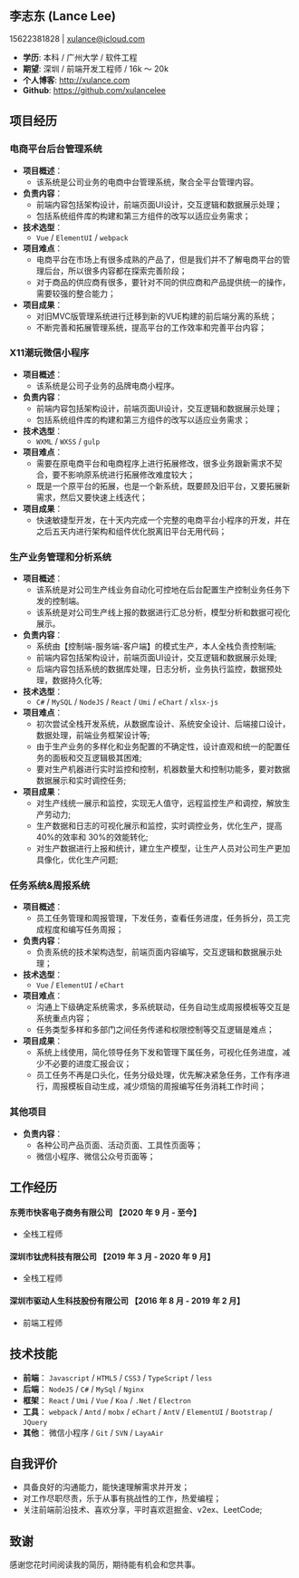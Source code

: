 ## 李志东 (Lance Lee)
15622381828 | xulance@icloud.com  
- **学历**: 本科 / 广州大学 / 软件工程  
- **期望**: 深圳 / 前端开发工程师 / 16k ～ 20k  
- **个人博客**: http://xulance.com  
- **Github**: https://github.com/xulancelee  

## 项目经历

### 电商平台后台管理系统
- **项目概述**：
  - 该系统是公司业务的电商中台管理系统，聚合全平台管理内容。
- **负责内容**：
  - 前端内容包括架构设计，前端页面UI设计，交互逻辑和数据展示处理；
  - 包括系统组件库的构建和第三方组件的改写以适应业务需求；
- **技术选型**：
  - `Vue` / `ElementUI` / `webpack`
- **项目难点**：
  - 电商平台在市场上有很多成熟的产品了，但是我们并不了解电商平台的管理后台，所以很多内容都在探索完善阶段；
  - 对于商品的供应商有很多，要针对不同的供应商和产品提供统一的操作，需要较强的整合能力；
- **项目成果**：
  - 对旧MVC版管理系统进行迁移到新的VUE构建的前后端分离的系统；
  - 不断完善和拓展管理系统，提高平台的工作效率和完善平台内容；

### X11潮玩微信小程序
- **项目概述**：
  - 该系统是公司子业务的品牌电商小程序。
- **负责内容**：
  - 前端内容包括架构设计，前端页面UI设计，交互逻辑和数据展示处理；
  - 包括系统组件库的构建和第三方组件的改写以适应业务需求；
- **技术选型**：
  - `WXML` / `WXSS` / `gulp`
- **项目难点**：
  - 需要在原电商平台和电商程序上进行拓展修改，很多业务跟新需求不契合，要不影响原系统进行拓展修改难度较大；
  - 既是一个原平台的拓展，也是一个新系统，既要顾及旧平台，又要拓展新需求，然后又要快速上线迭代；
- **项目成果**：
  - 快速敏捷型开发，在十天内完成一个完整的电商平台小程序的开发，并在之后五天内进行架构和组件优化脱离旧平台无用代码；

### 生产业务管理和分析系统
- **项目概述**：
  - 该系统是对公司生产线业务自动化可控地在后台配置生产控制业务任务下发的控制端。
  - 该系统是对公司生产线上报的数据进行汇总分析，模型分析和数据可视化展示。
- **负责内容**：
  - 系统由【控制端-服务端-客户端】的模式生产，本人全栈负责控制端;
  - 前端内容包括架构设计，前端页面UI设计，交互逻辑和数据展示处理;
  - 后端内容包括系统的数据库处理，日志分析，业务执行监控，数据预处理，数据持久化等;
- **技术选型**：
  - `C#` / `MySQL` / `NodeJS` / `React` / `Umi` / `eChart` / `xlsx-js`
- **项目难点**：
  - 初次尝试全栈开发系统，从数据库设计、系统安全设计、后端接口设计，数据处理，前端业务框架设计等;
  - 由于生产业务的多样化和业务配置的不确定性，设计直观和统一的配置任务的面板和交互逻辑极其困难;
  - 要对生产机器进行实时监控和控制，机器数量大和控制功能多，要对数据数据展示和实时调控任务;
- **项目成果**：
  - 对生产线统一展示和监控，实现无人值守，远程监控生产和调控，解放生产劳动力;
  - 生产数据和日志的可视化展示和监控，实时调控业务，优化生产，提高 40%的效率和 30%的效能转化;
  - 对生产数据进行上报和统计，建立生产模型，让生产人员对公司生产更加具像化，优化生产问题;
  
### 任务系统&周报系统
- **项目概述**：
  - 员工任务管理和周报管理，下发任务，查看任务进度，任务拆分，员工完成程度和编写任务周报；
- **负责内容**：
  - 负责系统的技术架构选型，前端页面内容编写，交互逻辑和数据展示处理；
- **技术选型**：
  - `Vue` / `ElementUI` / `eChart`
- **项目难点**：
  - 沟通上下级确定系统需求，多系统联动，任务自动生成周报模板等交互是系统重点内容；
  - 任务类型多样和多部门之间任务传递和权限控制等交互逻辑是难点；
- **项目成果**：
  - 系统上线使用，简化领导任务下发和管理下属任务，可视化任务进度，减少不必要的进度汇报会议；
  - 员工任务不再是口头化，任务分级处理，优先解决紧急任务，工作有序进行，周报模板自动生成，减少烦恼的周报编写任务消耗工作时间；

### 其他项目 
- **负责内容**：
  - 各种公司产品页面、活动页面、工具性页面等；
  - 微信小程序、微信公众号页面等；

## 工作经历
#### 东莞市快客电子商务有限公司 【2020 年 9 月 - 至今】
- 全栈工程师

#### 深圳市钛虎科技有限公司 【2019 年 3 月 - 2020 年 9 月】
- 全栈工程师  

#### 深圳市驱动人生科技股份有限公司 【2016 年 8 月 - 2019 年 2 月】
- 前端工程师

## 技术技能
- **前端**： `Javascript` / `HTML5` / `CSS3` / `TypeScript` / `less`
- **后端**： `NodeJS` / `C#` / `MySql` / `Nginx`
- **框架**： `React` / `Umi` / `Vue` / `Koa` / `.Net` / `Electron`
- **工具**： `webpack` / `Antd` / `mobx` / `eChart` / `AntV` / `ElementUI` / `Bootstrap` / `JQuery`
- **其他**： 微信小程序 / `Git` / `SVN` / `LayaAir`

## 自我评价
- 具备良好的沟通能力，能快速理解需求并开发；
- 对工作尽职尽责，乐于从事有挑战性的工作，热爱编程；
- 关注前端前沿技术、喜欢分享，平时喜欢逛掘金、v2ex、LeetCode;

## 致谢
感谢您花时间阅读我的简历，期待能有机会和您共事。
